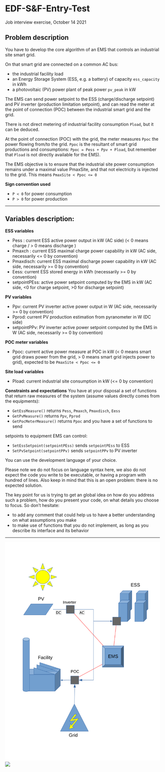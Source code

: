 # EDF-S&F-Entry-Test
Job interview exercise, October 14 2021

## Problem description

You have to develop the core algorithm of an EMS that controls an industrial site smart grid.

On that smart grid are connected on a common AC bus:
- the industrial facility load
- an Energy Storage System (ESS, e.g. a battery) of capacity `ess_capacity` in kWh
- a photovoltaic (PV) power plant of peak power `pv_peak` in kW

The EMS can send power setpoint to the ESS (charge/discharge setpoint) and PV inverter (production limitation setpoint), and can read the meter at the point of connection (POC) between the industrial smart grid and the grid.

There is not direct metering of industrial facility consumption `Pload`, but it can be deduced.

At the point of connection (POC) with the grid, the meter measures `Ppoc` the power flowing from/to the grid. `Ppoc` is the resultant of smart grid productions and consumptions: `Ppoc = Pess + Ppv + Pload`, but remember that `Pload` is not directly available for the EMS).

The EMS objective is to ensure that the industrial site power consumption remains under a maximal value PmaxSite, and that not electricity is injected to the grid. This means `PmaxSite < Ppoc <= 0`

**Sign convention used**
- `P < 0` for power consumption
- `P > 0` for power production

* * *

## Variables description:

**ESS variables**
- Pess : current ESS active power output in kW (AC side) (< 0 means charge / > 0 means discharge )
- Pmaxch : current ESS maximal charge power capability in kW (AC side, necessarily <= 0 by convention)
- Pmaxdisch: current ESS maximal discharge power capability in kW (AC side, necessarily >= 0 by convention)
- Eess: current ESS stored energy in kWh (necessarily >= 0 by convention)
- setpointPEss: active power setpoint computed by the EMS in kW (AC side, <0 for charge setpoint, >0 for discharge setpoint)

**PV variables**
- Ppv: current PV inverter active power output in W (AC side, necessarily >= 0 by convention)
- Pprod: current PV production estimation from pyranometer in W (DC side)
- setpointPPv: PV inverter active power setpoint computed by the EMS in W (AC side, necessarily >= 0 by convention)

**POC meter variables**
- Ppoc: current active power measure at POC in kW (< 0 means smart grid draws power from the grid, > 0 means smart grid injects power to grid), expected to be `PmaxSite < Ppoc <= 0`

**Site load variables**
- Pload: current industrial site consumption in kW (<= 0 by convention)

**Constraints and expectations**
You have at your disposal a set of functions that return raw measures of the system (assume values directly comes from the equipments):
- `GetEssMeasure()` returns `Pess`, `Pmaxch`, `Pmaxdisch`, `Eess`
- `GetPvMeasure()` returns `Ppv`, `Pprod`
- `GetPocMeterMeasure()` returns `Ppoc` and you have a set of functions to send 

setpoints to equipment EMS can control:
- `SetEssSetpoint(setpointPEss)` sends `setpointPEss` to ESS
- `SetPvSetpoint(setpointPPv)` sends `setpointPPv` to PV inverter

You can use the development language of your choice.

Please note we do not focus on language syntax here, we also do not expect the code you write to be
executable, or having a program with hundred of lines. Also keep in mind that this is an open problem:
there is no expected solution.

The key point for us is trying to get an global idea on how do you address such a problem, how do you
present your code, on what details you choose to focus. So don’t hesitate:

- to add any comment that could help us to have a better understanding on what assumptions you
make
- to make use of functions that you do not implement, as long as you describe its interface and its
behavior

***

![Alt text](./EMS_sheme.svg)
<img src="./EMS_scheme.svg">